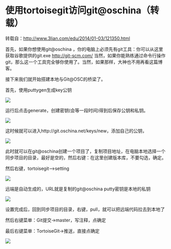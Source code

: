 # 使用tortoisegit访问git@oschina（转载）

转载自：http://www.3lian.com/edu/2014/01-03/121350.html

首先，如果你想使用git@oschina ，你的电脑上必须先有git工具：你可以从这里获取谷歌提供的git.exe http://git-scm.com/ 当然，如果你能熟练通过命令行操作git，那么这一个工具完全够你使用了。当然，如果那样，大神也不用再看这篇博客。

接下来我们就开始搭建本地与Git@OSC的桥梁了。

首先，使用puttygen生成key公钥

![](http://images.feng3d.me/wordpress/wp-content/uploads/2015/10/499089d61b1096f24dbcff5ddb86c0e0.png)

运行后点击generate，创建密钥(会等一段时间)得到后保存公钥和私钥。

![](http://images.feng3d.me/wordpress/wp-content/uploads/2015/10/7e02e990b35d07100ade506f910a2838.png)

这时候就可以进入http://git.oschina.net/keys/new，添加自己的公钥，

![](http://images.feng3d.me/wordpress/wp-content/uploads/2015/10/73d3e8720abf55f0c20d03adf4d9fcd7.jpg)

此时就可以在git@oschina创建一个项目了，复制项目地址，在电脑本地选择一个同步项目的目录，最好是空的，然后右键：在这里创建版本库，不要勾选，确定。

然后右键，tortoisegit–>setting

![](http://images.feng3d.me/wordpress/wp-content/uploads/2015/10/c9488f07da1a0a9b1843970fcfecaddf.png)

远端是自动生成的，URL就是复制的git@oschina putty密钥是本地的私钥

![](http://images.feng3d.me/wordpress/wp-content/uploads/2015/10/7ca7c47dc24d550a605d0de7abff9c60.jpg)

设置完成后，回到同步项目的目录，右键，pull，就可以把远端代码拉去到本地了

然后右键菜单：Git提交->master，写注释，点确定

最后右键菜单：TortoiseGit->推送，直接点确定

![](http://images.feng3d.me/wordpress/wp-content/uploads/2015/10/85d392a6351a95726f8684b97259fce4.jpg)
